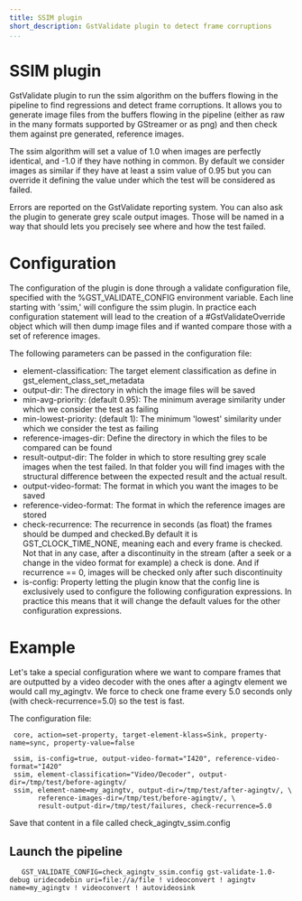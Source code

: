 ```yaml
---
title: SSIM plugin
short_description: GstValidate plugin to detect frame corruptions
...
```


# SSIM plugin

GstValidate plugin to run the ssim algorithm on the buffers flowing in the
pipeline to find regressions and detect frame corruptions.
It allows you to generate image files from the buffers flowing in the pipeline
(either as raw in the many formats supported by GStreamer or as png) and then
check them against pre generated, reference images.

The ssim algorithm will set a value of 1.0 when images are perfectly identical,
and -1.0 if they have nothing in common. By default we consider images as similar
if they have at least a ssim value of 0.95 but you can override it defining the value
under which the test will be considered as failed.

Errors are reported on the GstValidate reporting system. You can also ask
the plugin to  generate grey scale output images. Those will be named in a way
that should lets you precisely see where and how the test failed.

# Configuration

The configuration of the plugin is done through a validate configuration file,
specified with the %GST_VALIDATE_CONFIG environment variable. Each line starting
with 'ssim,' will configure the ssim plugin. In practice each configuration statement
will lead to the creation of a #GstValidateOverride object which will then dump
image files and if wanted compare those with a set of reference images.

The following parameters can be passed in the configuration file:
 - element-classification: The target element classification as define in
   gst_element_class_set_metadata
 - output-dir: The directory in which the image files will be saved
 - min-avg-priority: (default 0.95): The minimum average similarity
   under which we consider the test as failing
 - min-lowest-priority: (default 1): The minimum 'lowest' similarity
   under which we consider the test as failing
 - reference-images-dir: Define the directory in which the files to be
   compared can be found
 - result-output-dir: The folder in which to store resulting grey scale
   images when the test failed. In that folder you will find images
   with the structural difference between the expected result and the actual
   result.
 - output-video-format: The format in which you want the images to be saved
 - reference-video-format: The format in which the reference images are stored
 - check-recurrence: The recurrence in seconds (as float) the frames should
   be dumped and checked.By default it is GST_CLOCK_TIME_NONE, meaning each
   and every frame is checked. Not that in any case, after a discontinuity
   in the stream (after a seek or a change in the video format for example)
   a check is done. And if recurrence == 0, images will be checked only after
   such discontinuity
 - is-config: Property letting the plugin know that the config line is exclusively
   used to configure the following configuration expressions. In practice this
   means that it will change the default values for the other configuration
   expressions.

# Example #

Let's take a special configuration where we want to compare frames that are
outputted by a video decoder with the ones after a agingtv element we would
call my_agingtv. We force to check one frame every 5.0 seconds only (with
check-recurrence=5.0) so the test is fast.

The configuration file:

``` shell
 core, action=set-property, target-element-klass=Sink, property-name=sync, property-value=false

 ssim, is-config=true, output-video-format="I420", reference-video-format="I420"
 ssim, element-classification="Video/Decoder", output-dir=/tmp/test/before-agingtv/
 ssim, element-name=my_agingtv, output-dir=/tmp/test/after-agingtv/, \
       reference-images-dir=/tmp/test/before-agingtv/, \
       result-output-dir=/tmp/test/failures, check-recurrence=5.0
```

Save that content in a file called check_agingtv_ssim.config


## Launch the pipeline

``` shell
   GST_VALIDATE_CONFIG=check_agingtv_ssim.config gst-validate-1.0-debug uridecodebin uri=file://a/file ! videoconvert ! agingtv name=my_agingtv ! videoconvert ! autovideosink
```
